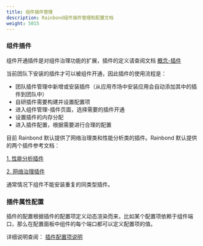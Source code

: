 ```yaml
---
title: 组件插件管理
description: Rainbond组件插件管理和配置文档
weight: 5015
---
```


### 组件插件

组件开通插件是对组件治理功能的扩展，插件的定义请查阅文档 [概念-插件](../../get-start/concept/plugin/)

当前团队下安装的插件才可以被组件开通，因此插件的使用流程是：

- 团队插件管理中新增或安装插件（从应用市场中安装应用会自动添加其中的插件到团队中）
- 自研插件需要构建并设置配置项
- 进入组件管理-插件页面，选择需要的插件开通
- 设置插件的内存分配
- 进入插件配置，根据需要进行合理的配置

目前 Rainbond 默认提供了网络治理类和性能分析类的插件。Rainbond 默认提供的两个插件参考文档：

[1. 性能分析插件](../plugin-manage/tcm-plugin/)

[2. 网络治理插件](../plugin-manage/mesh-plugin/)

通常情况下组件不能安装重复的同类型插件。

### 插件属性配置

插件的配置根据插件的配置项定义动态渲染而来，比如某个配置项依赖于组件端口，那么在配置面板中组件的每个端口都可以定义配置项的值。

详细说明查阅： [插件配置项说明](../../get-start/concept/plugin/#插件配置项)
